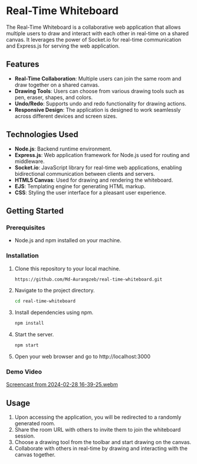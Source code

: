 # Real-Time Whiteboard

The Real-Time Whiteboard is a collaborative web application that allows multiple users to draw and interact with each other in real-time on a shared canvas. It leverages the power of Socket.io for real-time communication and Express.js for serving the web application.

## Features

- **Real-Time Collaboration**: Multiple users can join the same room and draw together on a shared canvas.
- **Drawing Tools**: Users can choose from various drawing tools such as pen, eraser, shapes, and colors.
- **Undo/Redo**: Supports undo and redo functionality for drawing actions.
- **Responsive Design**: The application is designed to work seamlessly across different devices and screen sizes.

## Technologies Used

- **Node.js**: Backend runtime environment.
- **Express.js**: Web application framework for Node.js used for routing and middleware.
- **Socket.io**: JavaScript library for real-time web applications, enabling bidirectional communication between clients and servers.
- **HTML5 Canvas**: Used for drawing and rendering the whiteboard.
- **EJS**: Templating engine for generating HTML markup.
- **CSS**: Styling the user interface for a pleasant user experience.

## Getting Started

### Prerequisites

- Node.js and npm installed on your machine.

### Installation

1. Clone this repository to your local machine.
   ```bash
   https://github.com/Md-Aurangzeb/real-time-whiteboard.git
2. Navigate to the project directory.
   ```bash
   cd real-time-whiteboard
3. Install dependencies using npm.
   ```bash
   npm install
5. Start the server.
   ```bash
   npm start
7. Open your web browser and go to
   http://localhost:3000

### Demo Video

[Screencast from 2024-02-28 16-39-25.webm](https://github.com/vineet-motwani/real-time-whiteboard/assets/95994219/c759fb9e-cf8c-446c-8cf0-07e74417174f)

## Usage

1. Upon accessing the application, you will be redirected to a randomly generated room.
2. Share the room URL with others to invite them to join the whiteboard session.
3. Choose a drawing tool from the toolbar and start drawing on the canvas.
4. Collaborate with others in real-time by drawing and interacting with the canvas together.

